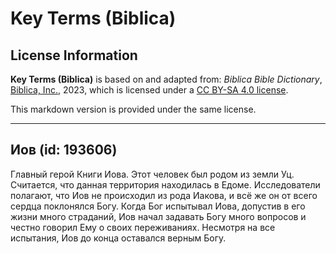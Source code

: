 # Key Terms (Biblica)

## License Information

**Key Terms (Biblica)** is based on and adapted from: _Biblica Bible Dictionary_, [Biblica, Inc.](https://www.biblica.com/), 2023, which is licensed under a [CC BY-SA 4.0 license](https://creativecommons.org/licenses/by-sa/4.0/legalcode.en).

This markdown version is provided under the same license.



--------------------------------

## Иов (id: 193606)

Главный герой Книги Иова. Этот человек был родом из земли Уц. Считается, что данная территория находилась в Едоме. Исследователи полагают, что Иов не происходил из рода Иакова, и всё же он от всего сердца поклонялся Богу. Когда Бог испытывал Иова, допустив в его жизни много страданий, Иов начал задавать Богу много вопросов и честно говорил Ему о своих переживаниях. Несмотря на все испытания, Иов до конца оставался верным Богу.


